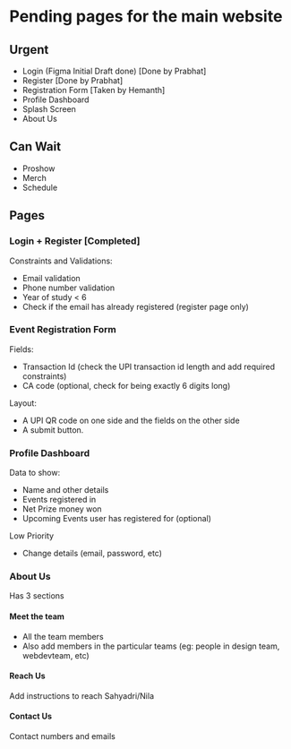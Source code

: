 # Pending pages for the main website
## Urgent
- Login (Figma Initial Draft done) [Done by Prabhat]
- Register [Done by Prabhat]
- Registration Form [Taken by Hemanth]
- Profile Dashboard
- Splash Screen
- About Us
## Can Wait
- Proshow
- Merch
- Schedule
## Pages
### Login + Register [Completed]
Constraints and Validations:

- Email validation
- Phone number validation
- Year of study < 6
- Check if the email has already registered (register page only)
### Event Registration Form
Fields:

- Transaction Id (check the UPI transaction id length and add required constraints)
- CA code (optional, check for being exactly 6 digits long)

Layout:
- A UPI QR code on one side and the fields on the other side
- A submit button.
### Profile Dashboard
Data to show:
- Name and other details
- Events registered in
- Net Prize money won
- Upcoming Events user has registered for (optional)

Low Priority

- Change details (email, password, etc)
### About Us
Has 3 sections
#### Meet the team
- All the team members
- Also add members in the particular teams (eg: people in design team, webdevteam, etc)
#### Reach Us
Add instructions to reach Sahyadri/Nila
#### Contact Us
Contact numbers and emails
